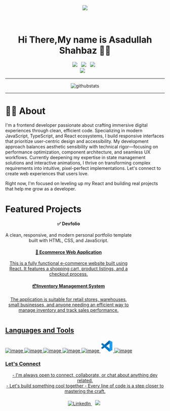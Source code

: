 <div align="center">
  <img height="150" src="https://media.giphy.com/media/M9gbBd9nbDrOTu1Mqx/giphy.gif"  />
</div>

<br>
<br>
<h1 align="center">Hi There,My name is Asadullah Shahbaz 🙋‍♂️</h1>
<div display="flex " align="center">
<a href="https://www.linkedin.com/in/asadullah-shahbaz"><img src="https://img.shields.io/badge/linkedin-%230077B5.svg?&style=for-the-badge&logo=linkedin&logoColor=white" /></a>&nbsp;&nbsp;
<a href="mailto:masadullah2967@gmail.com"><img src="https://img.shields.io/badge/gmail-%23D14836.svg?&style=for-the-badge&logo=gmail&logoColor=white" /></a>&nbsp;&nbsp;
 <a href="https://www.instagram.com/wtv._.asad?igsh=dzhueGRib2w3MmN0"><img src="https://img.shields.io/badge/Instagram-%23E4405F.svg?style=for-the-badge&logo=Instagram&logoColor=white" /></a>&nbsp;&nbsp;
</div>
<div align="center" margin=10px>
<a href="masadullahshahbaz2967@gmail.com"><img src="https://komarev.com/ghpvc/?username=Asadullah-shz" /></a>&nbsp;&nbsp;&nbsp;&nbsp;
</div>
<hr>



<div align="center">
<img src="https://github-readme-stats.vercel.app/api?username=Asadullah-shz&locale=en&mode=daily&theme=dark&hide_border=false&border_radius=5&order=3" height="220" alt="githubstats">
</div>
<hr>

<h1> 👩‍💻 About </h1>
<p>
  I'm a frontend developer passionate about crafting immersive digital experiences through clean, efficient code. Specializing in modern JavaScript, TypeScript, and React ecosystems, I build responsive interfaces that prioritize user-centric design and accessibility. My development approach balances aesthetic sensibility with technical rigor—focusing on performance optimization, component architecture, and seamless UX workflows. Currently deepening my expertise in state management solutions and interactive animations, I thrive on transforming complex requirements into intuitive, pixel-perfect implementations. Let's connect to create web experiences that users love.
</p>



<div width="400px" style="margin: auto; text-align: left;">






<p>Right now, I'm focused on leveling up my React and building real projects that help me grow as a developer.</p>

</div>





<h1> Featured Projects</h1>

<table>
  <tr>
      <div style="flex: 1 1 300px; max-width: 400px; text-align: center;">
    <h4>✅  Devfolio</h4>
    <p>A clean, responsive, and modern personal portfolio template built with HTML, CSS, and JavaScript.</p>
     <a href="/" target="_blank">
      
   
  </div>
  <div style="flex: 1 1 300px; max-width: 400px; text-align: center;">
    <h4>🛒 Ecommerce Web Application</h4>
    <p>This is a fully functional e-commerce website built using React. It features a shopping cart, product listings, and a checkout process.
    </p>
  </div>
  </tr>
  <tr>
<div style="flex: 1 1 300px; max-width: 400px; text-align: center;">
  <h4> 📦Inventory Management System</h4>
  <p>The application is suitable for retail stores, warehouses, small businesses, and anyone needing an efficient way to manage inventory and track sales performance. </p>
</div>
  </tr>
</table>

<h2>Languages and Tools</h2>
<div display="flex" gap="4">
<img width="40" height="40" alt="image" src="https://github.com/user-attachments/assets/05e115c0-80d1-4555-b304-47a8245b86fc" />

<img width="40" height="40" alt="image" src="https://github.com/user-attachments/assets/e8fa51f6-cbcf-4f58-b760-bf4537cdbe8c" />
<img width="40" height="40" alt="image" src="https://github.com/user-attachments/assets/ad94e5b7-025a-4c70-a3eb-3ddc7fcfd157" />
<img width="40" height="40" alt="image" src="https://github.com/user-attachments/assets/f2a3d63c-3af4-4454-b125-f0452b928f13" />
<img width="40" height="40" alt="image" src="https://github.com/user-attachments/assets/4dc7e6fb-82de-406a-ac8b-9835c86c5a36" />
<img width="40" height="40" alt="image" src="vs.png">
<img width="40" height="40" alt="image" src="https://github.com/user-attachments/assets/a93b7199-8cb8-4c71-b685-078534f2fbcb" />




</div>

### Let's Connect

 <p align="center">
  - I'm always open to connect, collaborate, or chat about anything dev related. <br/>
  - Let's build something cool together
  - Every line of code is a step closer to mastering the craft.
</p>

<div align="center" style="margin-top: 20px;">
  <a href="https://www.linkedin.com/in/asadullah-shz/" target="_blank" style="margin: 0 10px;">
    <img src="https://img.shields.io/badge/LinkedIn-blue?logo=linkedin&style=for-the-badge&logoColor=white" alt="LinkedIn" height="40px"/>
  </a>
 <a href="mailto:masadullah2967@gmail.com"><img src="https://img.shields.io/badge/gmail-%23D14836.svg?&style=for-the-badge&logo=gmail&logoColor=white" /></a>&nbsp;&nbsp;&nbsp;&nbsp;
</div>
















